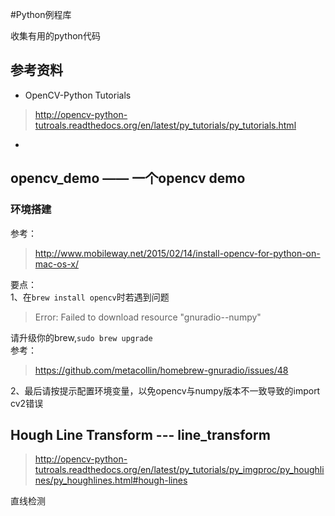 #Python例程库

收集有用的python代码

## 参考资料  

- OpenCV-Python Tutorials

> http://opencv-python-tutroals.readthedocs.org/en/latest/py_tutorials/py_tutorials.html
- 

## opencv_demo —— 一个opencv demo  

### 环境搭建  

参考：  
> http://www.mobileway.net/2015/02/14/install-opencv-for-python-on-mac-os-x/

要点：  
1、在`brew install opencv`时若遇到问题  
> Error: Failed to download resource "gnuradio--numpy" 

请升级你的brew,`sudo brew upgrade`  
参考：  
> https://github.com/metacollin/homebrew-gnuradio/issues/48  

2、最后请按提示配置环境变量，以免opencv与numpy版本不一致导致的import cv2错误

## Hough Line Transform --- line_transform

> http://opencv-python-tutroals.readthedocs.org/en/latest/py_tutorials/py_imgproc/py_houghlines/py_houghlines.html#hough-lines

直线检测

